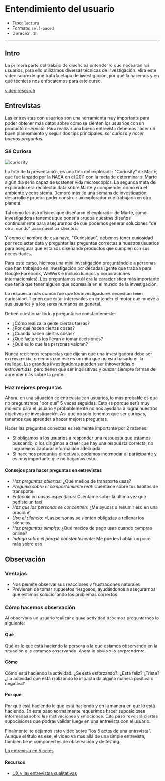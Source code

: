 # Entendimiento del usuario

- Tipo: `lectura`
- Formato: `self-paced`
- Duración: `1h`

***

## Intro

La primera parte del trabajo de diseño es entender lo que necesitan los
usuarios, para ello utilizamos diversas técnicas de investigación. Mira este
video sobre de qué trata la etapa de investigación, por qué la hacemos y en
qué técnicas nos enfocaremos para este curso.

[video research](https://www.loom.com/share/29da079e2d72490b9ea14dfab059b091)

## Entrevistas

Las entrevistas con usuarios son una herramienta muy importante para poder
obtener más datos sobre cómo se sienten los usuarios con un producto o
servicio. Para realizar una buena entrevista debemos hacer un buen
planeamiento y seguir dos tips principales: _ser curiosa_ y _hacer buenas
preguntas._

### Sé Curiosa

![curiosity](https://www.jpl.nasa.gov/images/msl/20160613/pia20602-16.jpg)

La foto de la presentación, es una foto del explorador "Curiosity" de Marte,
que fue lanzado por la NASA en el 2011 con la meta de determinar si Marte algún
día sería capaz de sostener vida microscópica. La segunda meta del explorador
era recolectar data sobre Marte y comprender cómo era el ambiente y ecosistema.
Demoró más de una semana de investigación, desarrollo y prueba poder construir
un explorador que trabajaría en otro planeta.

Tal como los astrofísicos que diseñaron el explorador de Marte, como
investigadoras tenemos que poner a prueba nuestros diseños continuamente para
asegurarnos de que podemos generar soluciones "de otro mundo" para nuestros
clientes.

Y como el nombre de esta nave, "Curiosidad", debemos tener curiosidad por
recolectar data y preguntar las preguntas correctas a nuestros usuarios para
asegurar que estamos diseñando productos que cumplen con sus necesidades.

Para este curso, hicimos una mini investigación preguntándole a personas que
han trabajado en investigación por décadas (gente que trabaja para Google
Facebook, WeWork e incluso bancos y corporaciones internacionales). Les
preguntamos cuál era la característica más importante que tenía que tener
alguien que sobresalía en el mundo de la investigación.

La respuesta más común fue que los investigadores necesitan tener curiosidad.
Tienen que estar interesados en entender el motor que mueve a sus usuarios y a
los seres humanos en general.

Deben cuestionar todo y preguntarse constantemente:

- ¿Cómo realiza la gente ciertas tareas?
- ¿Por qué hacen ciertas cosas?
- ¿Cuándo hacen ciertas cosas?
- ¿Qué factores los llevan a tomar decisiones?
- ¿Qué es lo que las personas valoran?

Nunca recibimos respuestas que dijeran que una investigadora debe ser
`extrovertida`, creemos que ese es un mito que no está basado en la realidad.
Las grandes investigadoras pueden ser introvertidas o extrovertidas, pero
tienen que ser inquisitivas y buscar siempre formas de aprender más sobre la
gente.

### Haz mejores preguntas

Ahora, en una situación de entrevista con usuarios, lo más probable es que no
preguntemos "por qué" 5 veces seguidas. Esto es porque sería muy molesto para
el usuario y probablemente no nos ayudaría a lograr nuestros objetivos de
investigación. Así que no solo tenemos que ser curiosas, tenemos que aprender
a hacer mejores preguntas.

Hacer las preguntas correctas es realmente importante por 2 razones:

- Si obligamos a los usuarios a responder una respuesta que estamos buscando, o
  los dirigimos a creer que hay una respuesta correcta, no lograremos capturar
  información adecuada.
- Si hacemos preguntas directivas, podemos incomodar al participante y es muy
  importante que no hagamos esto.

#### Consejos para hacer preguntas en entrevistas

- _Haz preguntas abiertas:_ ¿Qué medios de transporte usas?
- _Pregunta sobre el comportamiento real:_ Cuéntame sobre tus hábitos de
  transporte.
- _Enfócate en casos específicos:_ Cuéntame sobre la última vez que pediste un
 taxi
- _Haz que las personas se concentren:_ ¿Me ayudas a resumir eso en una
  oración?
- _Usa el silencio:_ *Las personas se sienten obligadas a rellenar los
  silencios.
- _Haz preguntas simples:_ ¿Qué medios de pago usas cuando compras online?
- _Indaga sobre el porqué constantemente:_ Me puedes hablar un poco más sobre
  eso.

## Observación

### Ventajas

- Nos permite observar sus reacciones y frustraciones naturales
- Previenen de tomar supuestos riesgosos, ayudándonos a asegurarnos que estamos
  solucionando los problemas correctos

### Cómo hacemos observación

Al observar a un usuario realizar alguna actividad debemos preguntarnos lo
siguiente:

#### Qué

Qué es lo que está haciendo la persona a la que estamos observando en la
situación que estamos observando. Anota lo obvio y lo sorprendente.

#### Cómo

Cómo está haciendo la actividad. ¿Se está esforzando?. ¿Está feliz? ¿Triste?
¿La actividad que está realizando lo impacta da alguna manera positiva o
negativa?

#### Por qué

Por qué está haciendo lo que está haciendo y en la manera en que lo está
haciendo. En este paso normalmente requerimos hacer suposiciones informadas
sobre las motivaciones y emociones. Este paso revelerá ciertas supocisiones que
podrás validar luego en una entrevista con el usuario.

Finalmente, te dejamos este video sobre "los 5 actos de una entrevista". Aunque
el título es ese, el video va más allá de una simple entrevista, también tiene
componentes de observación y de testing.

[La entrevista en 5 actos](https://www.youtube.com/watch?v=1jULaA68HS0)

#### Recursos

- [UX y las entrevistas cualitativas](https://medium.com/@maitea83/entrevistando-voy-9198ef40bd27)